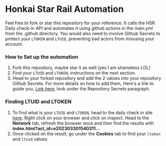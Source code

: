 # Honkai Star Rail Automation

Feel free to fork or star this repository for your reference.
It calls the HSR Daily check-in API and automates it using github actions in the main.yml from the .github directory.
You would also need to involve Github Secrets to protect your `LTOKEN` and `LTUID`, preventing bad actors from misusing your account.

### How to Set up the automation

1. Fork this repository, maybe star it as well (yes I am shameless LOL)
2. Find your `LTUID` and `LTOKEN`; instructions on the next section.
3. Head to your forked repository and add the 2 values into your repository Github Secrets. For more details on how to add them, Here's a link to guide you. [Link here](https://blog.devgenius.io/github-actions-secrets-6b8a86701703), look under the Repository Secrets paragraph.

### Finding LTUID and LTOKEN

1. To find what is your `LTUID` and `LTOKEN`, head to the daily check in site [here](https://act.hoyolab.com/bbs/event/signin/hkrpg/index.html?act_id=e202303301540311&hyl_auth_required=true&hyl_presentation_style=fullscreen&utm_source=hoyolab&utm_medium=tools&utm_campaign=checkin&utm_id=6&lang=en-us&bbs_theme=dark&bbs_theme_device=1). Right click on your browser and click on inspect. Head to the **Network** tab, refresh the browser once and then find the results with **index.html?act_id=e202303301540311...**
2. Once clicked on the result, go under the **Cookies** tab to find your `ltoken` and `ltuid` values
